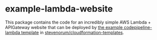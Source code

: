 # example-lambda-website

This package contains the code for an incredibly simple AWS Lambda + APIGateway website that can be deployed by [the example codepipeline-lambda template](https://github.com/stevenorum/cloudformation-templates/blob/master/templates/codepipeline-lambda.cf.json) in [stevenorum/cloudformation-templates](https://github.com/stevenorum/cloudformation-templates).
